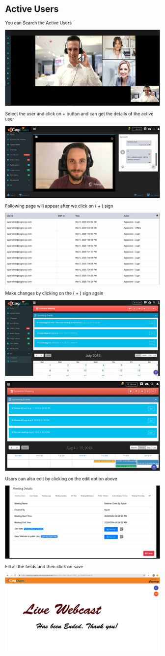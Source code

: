 # Active Users

You can Search the Active Users 

![](../.gitbook/assets/image%20%2849%29.png)

Select the user and click on + button and can get the details of the active user

![](../.gitbook/assets/image%20%2850%29.png)

Following page will appear after we click on \( + \) sign

![](../.gitbook/assets/image%20%28249%29.png)

Make changes by clicking on the \( + \) sign again

![](../.gitbook/assets/image%20%28120%29.png)

![](../.gitbook/assets/image%20%2864%29.png)

Users can also edit by clicking on the edit option above

![](../.gitbook/assets/image%20%28245%29.png)

Fill all the fields and then click on save

![](../.gitbook/assets/image%20%28150%29.png)

